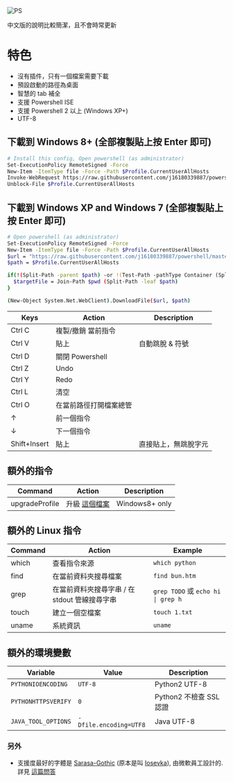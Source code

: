 ![PS](https://i.imgur.com/onDinT2.png)

中文版的說明比較簡潔，且不會時常更新

特色
=====
* 沒有插件，只有一個檔案需要下載
* 預設啟動的路徑為桌面
* 智慧的 tab 補全
* 支援 Powershell ISE
* 支援 Powershell 2 以上 (Windows XP+)
* UTF-8

## 下載到 Windows 8+ (全部複製貼上按 Enter 即可)

```sh
# Install this config, Open powershell (as administrator)
Set-ExecutionPolicy RemoteSigned -Force
New-Item -ItemType file -Force -Path $Profile.CurrentUserAllHosts
Invoke-WebRequest https://raw.githubusercontent.com/j16180339887/powershell/master/profile.ps1 -o $Profile.CurrentUserAllHosts
Unblock-File $Profile.CurrentUserAllHosts
```

## 下載到 Windows XP and Windows 7 (全部複製貼上按 Enter 即可)

```sh
# Open powershell (as administrator)
Set-ExecutionPolicy RemoteSigned -Force
New-Item -ItemType file -Force -Path $Profile.CurrentUserAllHosts
$url = "https://raw.githubusercontent.com/j16180339887/powershell/master/profile.ps1"
$path = $Profile.CurrentUserAllHosts

if(!(Split-Path -parent $path) -or !(Test-Path -pathType Container (Split-Path -parent $path))) {
  $targetFile = Join-Path $pwd (Split-Path -leaf $path)
}

(New-Object System.Net.WebClient).DownloadFile($url, $path)
```

| Keys      | Action                                                | Description |
| --------- | ----------------------------------------------------- | ----------- |
| Ctrl C    | 複製/撤銷 當前指令                                    | |
| Ctrl V    | 貼上                                                  | 自動跳脫 & 符號 |
| Ctrl D    | 關閉 Powershell                                       | |
| Ctrl Z    | Undo                                                  | |
| Ctrl Y    | Redo                                                  | |
| Ctrl L    | 清空                                                  | |
| Ctrl O    | 在當前路徑打開檔案總管                                | |
| ↑         | 前一個指令                                            | |
| ↓         | 下一個指令                                            | |
| Shift+Insert  |  貼上                                             | 直接貼上，無跳脫字元 |

## 額外的指令

| Command           | Action                                                                                    | Description |
| ----------------- | ----------------------------------------------------------------------------------------- | ----------- |
| upgradeProfile    | 升級 [這個檔案](profile.ps1)       | Windows8+ only |

## 額外的 Linux 指令

| Command           | Action                                                                                    | Example       |
| ----------------- | ----------------------------------------------------------------------------------------- | -------------                     |
| which             | 查看指令來源                                                                              | `which python`                    |
| find              | 在當前資料夾搜尋檔案                                                                      | `find bun.htm`                    |
| grep              | 在當前資料夾搜尋字串 / 在 stdout 管線搜尋字串                                             | `grep TODO` 或 `echo hi \| grep h` |
| touch             | 建立一個空檔案                                                                            | `touch 1.txt`                     |
| uname             | 系統資訊                                                                                  | `uname`                           |

## 額外的環境變數

| Variable              | Value                                     | Description                   |
| --------------------- | ----------------------------------------- | ----------------------------- |
| `PYTHONIOENCODING`    | `UTF-8`                                   | Python2 UTF-8                 |
| `PYTHONHTTPSVERIFY`   | `0`                                       | Python2 不檢查 SSL 認證       |
| `JAVA_TOOL_OPTIONS`   | ` -Dfile.encoding=UTF8 `                  | Java UTF-8                    |

### 另外

* 支援度最好的字體是 [Sarasa-Gothic](https://github.com/be5invis/Sarasa-Gothic/releases) (原本是叫 [Iosevka](https://github.com/be5invis/Iosevka/releases)), 由微軟員工設計的. 詳見 [這篇問答](https://www.zhihu.com/question/19637242/answer/41116173)

